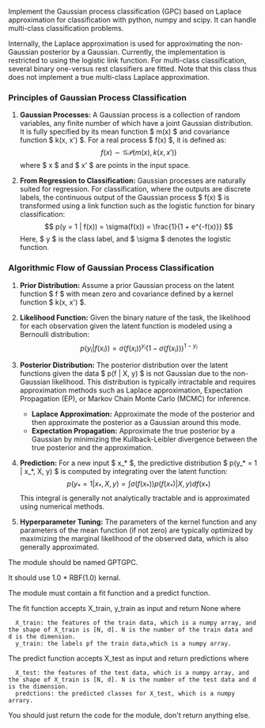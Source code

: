 Implement the Gaussian process classification (GPC) based on Laplace approximation for classification with python, numpy and scipy. It can handle multi-class classification problems. 

Internally, the Laplace approximation is used for approximating the non-Gaussian posterior by a Gaussian. Currently, the implementation is restricted to using the logistic link function. For multi-class classification, several binary one-versus rest classifiers are fitted. Note that this class thus does not implement a true multi-class Laplace approximation.
### Principles of Gaussian Process Classification

1. **Gaussian Processes:**
   A Gaussian process is a collection of random variables, any finite number of which have a joint Gaussian distribution. It is fully specified by its mean function $ m(x) $ and covariance function $ k(x, x') $. For a real process $ f(x) $, it is defined as:
   $$
   f(x) \sim \mathcal{GP}(m(x), k(x, x'))
   $$
   where $ x $ and $ x' $ are points in the input space.

2. **From Regression to Classification:**
   Gaussian processes are naturally suited for regression. For classification, where the outputs are discrete labels, the continuous output of the Gaussian process $ f(x) $ is transformed using a link function such as the logistic function for binary classification:
   $$
   p(y = 1 | f(x)) = \sigma(f(x)) = \frac{1}{1 + e^{-f(x)}}
   $$
   Here, $ y $ is the class label, and $ \sigma $ denotes the logistic function.

### Algorithmic Flow of Gaussian Process Classification

1. **Prior Distribution:**
   Assume a prior Gaussian process on the latent function $ f $ with mean zero and covariance defined by a kernel function $ k(x, x') $.

2. **Likelihood Function:**
   Given the binary nature of the task, the likelihood for each observation given the latent function is modeled using a Bernoulli distribution:
   $$
   p(y_i | f(x_i)) = \sigma(f(x_i))^{y_i} (1 - \sigma(f(x_i)))^{1 - y_i}
   $$

3. **Posterior Distribution:**
   The posterior distribution over the latent functions given the data $ p(f | X, y) $ is not Gaussian due to the non-Gaussian likelihood. This distribution is typically intractable and requires approximation methods such as Laplace approximation, Expectation Propagation (EP), or Markov Chain Monte Carlo (MCMC) for inference.

   - **Laplace Approximation:** Approximate the mode of the posterior and then approximate the posterior as a Gaussian around this mode.
   - **Expectation Propagation:** Approximate the true posterior by a Gaussian by minimizing the Kullback-Leibler divergence between the true posterior and the approximation.

4. **Prediction:**
   For a new input $ x_* $, the predictive distribution $ p(y_* = 1 | x_*, X, y) $ is computed by integrating over the latent function:
   $$
   p(y_* = 1 | x_*, X, y) = \int \sigma(f(x_*)) p(f(x_*) | X, y) df(x_*)
   $$
   This integral is generally not analytically tractable and is approximated using numerical methods.

5. **Hyperparameter Tuning:**
   The parameters of the kernel function and any parameters of the mean function (if not zero) are typically optimized by maximizing the marginal likelihood of the observed data, which is also generally approximated.

The module should be named GPTGPC.  

It should use 1.0 * RBF(1.0) kernal.

The module must contain a fit function and a predict function.  

The fit function accepts X_train, y_train as input and return None where  

      X_train: the features of the train data, which is a numpy array, and the shape of X_train is [N, d]. N is the number of the train data and d is the dimension.  
      y_train: the labels pf the train data,which is a numpy array.  

The predict function accepts X_test as input and return predictions where  

      X_test: the features of the test data, which is a numpy array, and the shape of X_train is [N, d]. N is the number of the test data and d is the dimension.  
      predctions: the predicted classes for X_test, which is a numpy arrary.  
You should just return the code for the module, don't return anything else.